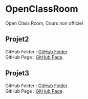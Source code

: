 # OpenClassRoom
Open Class Room, Cours non officiel
## Projet2
GitHub Folder : [GitHub Folder](Projet2 "Projet2").  
GitHub Page : [GitHub Page](https://thomsult.github.io/OpenClassRoom/Projet2/ "Projet2").  

## Projet3
GitHub Folder : [GitHub Folder](Projet3 "Projet3").  
GitHub Page : [GitHub Page](https://thomsult.github.io/OpenClassRoom/Projet3/ "Projet3").  